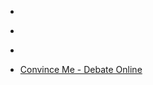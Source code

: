 
- [](/2017/10/923170500674691073/)

- [](/2016/11/803992847225528320/)

- [](/2012/08/239732855352213504/)

- [Convince Me - Debate Online](/2007/02/convince-me-debate-online/)
